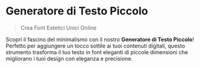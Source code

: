 # Generatore di Testo Piccolo

> Crea Font Estetici Unici Online

Scopri il fascino del minimalismo con il nostro **Generatore di Testo Piccolo**! Perfetto per aggiungere un tocco sottile ai tuoi contenuti digitali, questo strumento trasforma il tuo testo in font eleganti di piccole dimensioni che migliorano i tuoi design con eleganza e precisione.